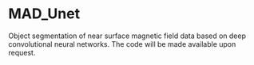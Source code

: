 # MAD_Unet
Object segmentation of near surface magnetic field data based on deep convolutional neural networks. 
The code will be made available upon request.

